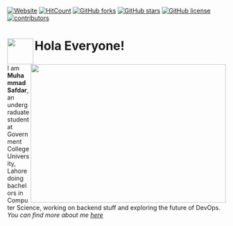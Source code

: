 [![Website](https://img.shields.io/badge/Website-Up-brightgreen)](https://sonusourav.github.io/) 
[![HitCount](http://hits.dwyl.com/sonusourav/sonusouravgithubio.svg)](http://hits.dwyl.com/sonusourav/sonusouravgithubio)
[![GitHub forks](https://img.shields.io/github/forks/sonusourav/sonusourav.github.io?label=Forks)](https://github.com/sonusourav/sonusourav.github.io/network)                                                                                                                                           [![GitHub stars](https://img.shields.io/github/stars/sonusourav/sonusourav.github.io?label=Stars)](https://github.com/sonusourav/sonusourav.github.io/stargazers)                                                                                                                                                       [![GitHub license](https://img.shields.io/github/license/sonusourav/sonusourav.github.io?color=red)](https://github.com/sonusourav/sonusourav.github.io/blob/master/LICENSE)                                                                                                                                                        [![contributors](https://img.shields.io/badge/contributors-2-orange)](https://img.shields.io/badge/contributors-2-orange) 

# Hola Everyone!  <img src="https://user-images.githubusercontent.com/34706326/87240698-80b8dc00-c439-11ea-886c-747fb2f74952.gif" align = left width="60" height="60"> <img src="https://user-images.githubusercontent.com/34706326/87228193-1febbe00-c3bd-11ea-9e73-7b094fda02b2.png" align=right width="450" height="320">

I am **Muhammad Safdar**, an undergraduate student at Government College University, Lahore doing bachelors in Computer Science, working on backend stuff and exploring the future of DevOps. \
_You can find more about me [here](https://mosafdar.me/)_

